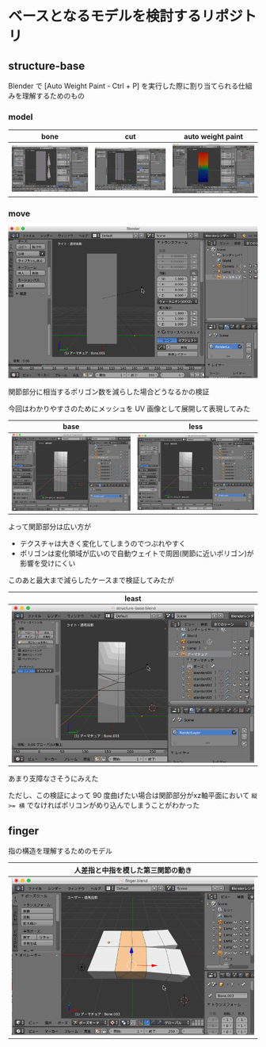 # ベースとなるモデルを検討するリポジトリ

## structure-base

Blender で [Auto Weight Paint - Ctrl + P] を実行した際に割り当てられる仕組みを理解するためのもの

### model

|bone|cut|auto weight paint|
|---|---|---|
|![](./structure-base/bone.png)|![](./structure-base/cut.png)|![](./structure-base/auto-weight-paint.png)|

### move

![](./structure-base/move.gif)

関節部分に相当するポリゴン数を減らした場合どうなるかの検証

今回はわかりやすさのためにメッシュを UV 画像として展開して表現してみた

|base|less|
|---|---|
|![](./structure-base/standard01.gif)|![](./structure-base/standard02.gif)|

よって関節部分は広い方が

* テクスチャは大きく変化してしまうのでつぶれやすく
* ポリゴンは変化領域が広いので自動ウェイトで周囲(関節に近いポリゴン)が影響を受けにくい

このあと最大まで減らしたケースまで検証してみたが

|least|
|---|
|![](./structure-base/standard03.gif)|

あまり支障なさそうにみえた

ただし、この検証によって 90 度曲げたい場合は関節部分がxz軸平面において `縦 >= 横` でなければポリコンがめり込んでしまうことがわかった

## finger

指の構造を理解するためのモデル

|人差指と中指を模した第三関節の動き|
|---|
|![](./finger/finger.gif)|
